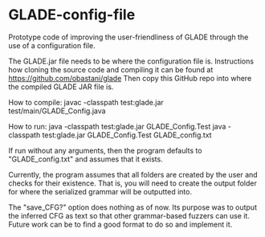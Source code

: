 # GLADE-config-file

Prototype code of improving the user-friendliness of GLADE through the use of a configuration file.

The GLADE.jar file needs to be where the configuration file is.
Instructions how cloning the source code and compiling it can be found at https://github.com/obastani/glade
Then copy this GitHub repo into where the compiled GLADE JAR file is.

How to compile:
javac -classpath test:glade.jar test/main/GLADE_Config.java

How to run:
java -classpath test:glade.jar GLADE_Config.Test
java -classpath test:glade.jar GLADE_Config.Test GLADE_config.txt

If run without any arguments, then the program defaults to "GLADE_config.txt" and assumes that it exists.

Currently, the program assumes that all folders are created by the user and checks for their existence. That is, you will need to create the output folder for where the serialized grammar will be outputted into. 

The "save_CFG?" option does nothing as of now. Its purpose was to output the inferred CFG as text so that other grammar-based fuzzers can use it. Future work can be to find a good format to do so and implement it.
